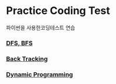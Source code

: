 # Practice Coding Test
파이썬을 사용한코딩테스트 연습

### [DFS, BFS](https://github.com/HYEEWON/practice_for_coding_test_hyewon/blob/master/algorithm_python3/DFS_BFS.ipynb)
### [Back Tracking](https://github.com/HYEEWON/practice_for_coding_test_hyewon/blob/master/algorithm_python3/BackTracking.ipynb)
### [Dynamic Programming](https://github.com/HYEEWON/practice_for_coding_test_hyewon/blob/master/algorithm_python3/%EB%8F%99%EC%A0%81%EA%B3%84%ED%9A%8D%EB%B2%95(DP).ipynb)

